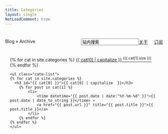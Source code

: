 ```yaml
---
title: Categories
layout: single
NotLoadComment: true
---
```

<form class="page-loc" style="margin:0;margin-top:40px;" method="GET" action="/search">
    <span style="float:right"><input type="text" class="web-search" name ="q" value="站内搜索" /><a href="/about.html">关于</a><a href="/atom.xml" class="page-rss" style="margin-left: 20px;">订阅</a></span>
    Blog » Archive
</form>
<p></p>
<div class="categories" style="padding: 25px 15px;">
	<div class="cate-title">
	{% for cat in site.categories %}
		<a href="#{{ cat[0] }}" title="{{ cat[0] }}" rel="{{ cat[1].size }}">{{ cat[0] | capitalize }} <sup>({{ cat[1].size }})</sup></a>
	{% endfor %}
	</div>

	<ul class="cate-list">
	{% for cat in site.categories %}
	  <h3 id="{{ cat[0] }}">{{ cat[0] | capitalize  }}</h3>
		{% for post in cat[1] %}
			<li>
				<time datetime="{{ post.date | date:"%Y-%m-%d" }}">{{ post.date | date_to_string }}</time> » 
				<a href="{{ post.url }}" title="{{ post.title }}">{{ post.title }}</a>
			</li>
		{% endfor %}
	{% endfor %}
	</ul>
</div>
